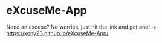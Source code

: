 # eXcuseMe-App

Need an excuse? No worries, just hit the link and get one! -> https://kony23.github.io/eXcuseMe-App/
